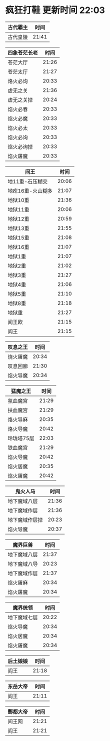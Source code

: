 # 疯狂打鞋 更新时间 22:03

| 古代霸主   | 时间    |
|--------|-------|
| 古代皇陵 | 21:41 |

| 四象苍茫长老   | 时间    |
|--------|-------|
| 苍茫大厅 | 21:26 |
| 苍茫太厅 | 21:27 |
| 烙火必询 | 20:33 |
| 虚无之关 | 21:36 |
| 虚无之关掉 | 20:24 |
| 焰火必春 | 20:33 |
| 焰火必魔 | 20:33 |
| 焰火必太 | 20:33 |
| 焰火必询 | 20:33 |
| 焰火必询掉 | 20:33 |
| 焰火屠魔 | 20:33 |

| 间王   | 时间    |
|--------|-------|
| 地11重-石压糊交 | 20:06 |
| 地疙16重-火山糊多 | 21:07 |
| 地狱10重 | 21:36 |
| 地狱11重 | 20:06 |
| 地狱12重 | 20:59 |
| 地狱13重 | 21:55 |
| 地狱15重 | 21:08 |
| 地狱16重 | 21:07 |
| 地狱1重 | 21:07 |
| 地狱2重 | 21:02 |
| 地狱3重 | 21:27 |
| 地狱4重 | 21:06 |
| 地狱5重 | 21:10 |
| 地狱8重 | 21:18 |
| 地狱重 | 21:27 |
| 闻王欧 | 21:15 |
| 阎王 | 21:15 |

| 叹息之王   | 时间    |
|--------|-------|
| 烧火屠魔 | 20:34 |
| 叹息回廊 | 21:30 |
| 焰火导魔 | 20:34 |

| 猛魔之王   | 时间    |
|--------|-------|
| 氛血魔宫 | 21:29 |
| 扶血魔宫 | 21:29 |
| 烙火导麻 | 20:35 |
| 烙火导魔 | 20:42 |
| 玲珑塔75层 | 22:03 |
| 铁血魔宫 | 21:29 |
| 焰火导魔 | 20:42 |
| 焰火居魔 | 20:35 |
| 焰火屠魔 | 20:42 |

| 鬼火人马   | 时间    |
|--------|-------|
| 地下魔域八层 | 21:36 |
| 地下魔域作层 | 21:36 |
| 地下魔域作层掉 | 20:23 |
| 焰火导魔 | 20:37 |

| 魔界巨兽   | 时间    |
|--------|-------|
| 地下魔域八层 | 21:37 |
| 地下魔域八导 | 20:23 |
| 地下魔域作层 | 21:37 |
| 焰火屠麻 | 20:34 |
| 焰火屠魔 | 20:34 |

| 魔界统领   | 时间    |
|--------|-------|
| 地下魔域七层 | 20:22 |
| 焰火导魔 | 20:34 |
| 焰火居魔 | 20:34 |
| 焰火屠魔 | 20:34 |

| 后土娘娘   | 时间    |
|--------|-------|
| 阎王 | 21:18 |

| 东岳大帝   | 时间    |
|--------|-------|
| 阎王 | 21:11 |

| 酆都大帝   | 时间    |
|--------|-------|
| 间王网 | 21:21 |
| 阎王 | 21:21 |